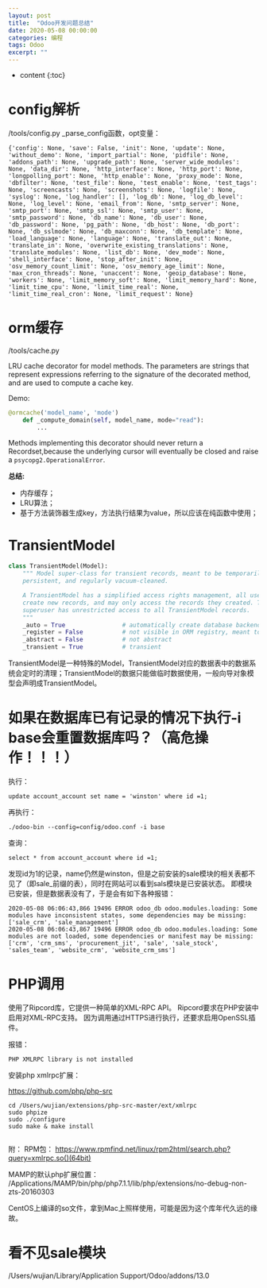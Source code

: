 ```yaml
---
layout: post
title:  "Odoo开发问题总结"
date: 2020-05-08 00:00:00
categories: 编程
tags: Odoo
excerpt: ""
---
```


* content
{:toc}




# config解析
/tools/config.py
_parse_config函数，opt变量：
```
{'config': None, 'save': False, 'init': None, 'update': None, 'without_demo': None, 'import_partial': None, 'pidfile': None, 'addons_path': None, 'upgrade_path': None, 'server_wide_modules': None, 'data_dir': None, 'http_interface': None, 'http_port': None, 'longpolling_port': None, 'http_enable': None, 'proxy_mode': None, 'dbfilter': None, 'test_file': None, 'test_enable': None, 'test_tags': None, 'screencasts': None, 'screenshots': None, 'logfile': None, 'syslog': None, 'log_handler': [], 'log_db': None, 'log_db_level': None, 'log_level': None, 'email_from': None, 'smtp_server': None, 'smtp_port': None, 'smtp_ssl': None, 'smtp_user': None, 'smtp_password': None, 'db_name': None, 'db_user': None, 'db_password': None, 'pg_path': None, 'db_host': None, 'db_port': None, 'db_sslmode': None, 'db_maxconn': None, 'db_template': None, 'load_language': None, 'language': None, 'translate_out': None, 'translate_in': None, 'overwrite_existing_translations': None, 'translate_modules': None, 'list_db': None, 'dev_mode': None, 'shell_interface': None, 'stop_after_init': None, 'osv_memory_count_limit': None, 'osv_memory_age_limit': None, 'max_cron_threads': None, 'unaccent': None, 'geoip_database': None, 'workers': None, 'limit_memory_soft': None, 'limit_memory_hard': None, 'limit_time_cpu': None, 'limit_time_real': None, 'limit_time_real_cron': None, 'limit_request': None}
```



# orm缓存
/tools/cache.py

LRU cache decorator for model methods.
The parameters are strings that represent expressions referring to the signature of the decorated method, and are used to compute a cache key.

Demo:
```python
@ormcache('model_name', 'mode')
	def _compute_domain(self, model_name, mode="read"):
		...
```
Methods implementing this decorator should never return a Recordset,because the underlying cursor will eventually be closed and raise a `psycopg2.OperationalError`.

**总结:**
* 内存缓存；
* LRU算法；
* 基于方法装饰器生成key，方法执行结果为value，所以应该在纯函数中使用；



# TransientModel
```python
class TransientModel(Model):
    """ Model super-class for transient records, meant to be temporarily
    persistent, and regularly vacuum-cleaned.

    A TransientModel has a simplified access rights management, all users can
    create new records, and may only access the records they created. The
    superuser has unrestricted access to all TransientModel records.
    """
    _auto = True                # automatically create database backend
    _register = False           # not visible in ORM registry, meant to be python-inherited only
    _abstract = False           # not abstract
    _transient = True           # transient
```
TransientModel是一种特殊的Model，TransientModel对应的数据表中的数据系统会定时的清理；TransientModel的数据只能做临时数据使用，一般向导对象模型会声明成TransientModel。




# 如果在数据库已有记录的情况下执行-i base会重置数据库吗？（高危操作！！！）
执行：
```
update account_account set name = 'winston' where id =1;
```

再执行：
```
./odoo-bin --config=config/odoo.conf -i base
```

查询：
```
select * from account_account where id =1;
```
发现id为1的记录，name仍然是winston，但是之前安装的sale模块的相关表都不见了（即sale_前缀的表），同时在网站可以看到sals模块是已安装状态。
即模块已安装，但是数据表没有了，于是会有如下各种报错：
```
2020-05-08 06:06:43,866 19496 ERROR odoo_db odoo.modules.loading: Some modules have inconsistent states, some dependencies may be missing: ['sale_crm', 'sale_management']
2020-05-08 06:06:43,867 19496 ERROR odoo_db odoo.modules.loading: Some modules are not loaded, some dependencies or manifest may be missing: ['crm', 'crm_sms', 'procurement_jit', 'sale', 'sale_stock', 'sales_team', 'website_crm', 'website_crm_sms']
```


# PHP调用
使用了Ripcord库，它提供一种简单的XML-RPC API。 Ripcord要求在PHP安装中启用对XML-RPC支持。
因为调用通过HTTPS进行执行，还要求启用OpenSSL插件。

报错：
```
PHP XMLRPC library is not installed
```

安装php xmlrpc扩展：

https://github.com/php/php-src
```
cd /Users/wujian/extensions/php-src-master/ext/xmlrpc
sudo phpize
sudo ./configure
sudo make & make install 


```


附：
RPM包：
https://www.rpmfind.net/linux/rpm2html/search.php?query=xmlrpc.so()(64bit)

MAMP的默认php扩展位置：
/Applications/MAMP/bin/php/php7.1.1/lib/php/extensions/no-debug-non-zts-20160303



CentOS上编译的so文件，拿到Mac上照样使用，可能是因为这个库年代久远的缘故。



# 看不见sale模块
/Users/wujian/Library/Application Support/Odoo/addons/13.0























